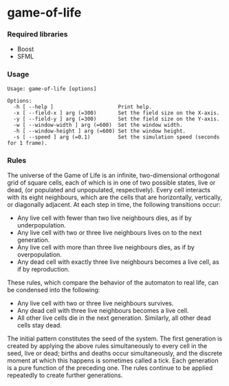 # game-of-life

### Required libraries

* Boost
* SFML

### Usage
```plain
Usage: game-of-life [options]

Options:
  -h [ --help ]                     Print help.
  -x [ --field-x ] arg (=300)       Set the field size on the X-axis.
  -y [ --field-y ] arg (=300)       Set the field size on the Y-axis.
  -w [ --window-width ] arg (=600)  Set the window width.
  -h [ --window-height ] arg (=600) Set the window height.
  -s [ --speed ] arg (=0.1)         Set the simulation speed (seconds for 1 frame).
```

### Rules
The universe of the Game of Life is an infinite, two-dimensional orthogonal grid of square cells, each of which is in one of two possible states, live or dead, (or populated and unpopulated, respectively). Every cell interacts with its eight neighbours, which are the cells that are horizontally, vertically, or diagonally adjacent. At each step in time, the following transitions occur:
- Any live cell with fewer than two live neighbours dies, as if by underpopulation.
- Any live cell with two or three live neighbours lives on to the next generation.
- Any live cell with more than three live neighbours dies, as if by overpopulation.
- Any dead cell with exactly three live neighbours becomes a live cell, as if by reproduction.

These rules, which compare the behavior of the automaton to real life, can be condensed into the following:
- Any live cell with two or three live neighbours survives.
- Any dead cell with three live neighbours becomes a live cell.
- All other live cells die in the next generation. Similarly, all other dead cells stay dead.

The initial pattern constitutes the seed of the system. The first generation is created by applying the above rules simultaneously to every cell in the seed, live or dead; births and deaths occur simultaneously, and the discrete moment at which this happens is sometimes called a tick. Each generation is a pure function of the preceding one. The rules continue to be applied repeatedly to create further generations.
